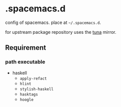 # .spacemacs.d

config of spacemacs. place at `~/.spacemacs.d`.

for upstream package repository uses the [tuna][tuna] mirror.

## Requirement

### path executable

- haskell
  - `apply-refact`
  - `hlint`
  - `stylish-haskell`
  - `hasktags`
  - `hoogle`

[tuna]: https://mirrors.tuna.tsinghua.edu.cn
